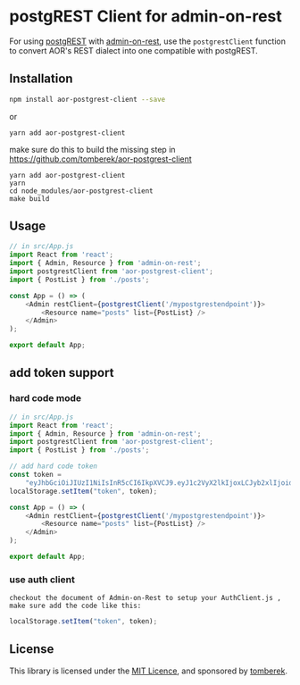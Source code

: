 # postgREST Client for admin-on-rest

For using [postgREST](https://github.com/begriffs/postgrest) with [admin-on-rest](https://github.com/marmelab/admin-on-rest), use the `postgrestClient` function to convert AOR's REST dialect into one compatible with postgREST.

## Installation

```sh
npm install aor-postgrest-client --save
```

or
```
yarn add aor-postgrest-client
```

make sure do this to build the missing step in https://github.com/tomberek/aor-postgrest-client
```
yarn add aor-postgrest-client
yarn
cd node_modules/aor-postgrest-client
make build
```

## Usage

```js
// in src/App.js
import React from 'react';
import { Admin, Resource } from 'admin-on-rest';
import postgrestClient from 'aor-postgrest-client';
import { PostList } from './posts';

const App = () => (
    <Admin restClient={postgrestClient('/mypostgrestendpoint')}>
        <Resource name="posts" list={PostList} />
    </Admin>
);

export default App;
```

## add token support

### hard code mode
```js
// in src/App.js
import React from 'react';
import { Admin, Resource } from 'admin-on-rest';
import postgrestClient from 'aor-postgrest-client';
import { PostList } from './posts';

// add hard code token
const token =
    "eyJhbGciOiJIUzI1NiIsInR5cCI6IkpXVCJ9.eyJ1c2VyX2lkIjoxLCJyb2xlIjoid2VidXNlciJ9.uSsS2cukBlM6QXe4Y0H90fsdkJSGcle9b7p_kMV1Ymk";
localStorage.setItem("token", token);

const App = () => (
    <Admin restClient={postgrestClient('/mypostgrestendpoint')}>
        <Resource name="posts" list={PostList} />
    </Admin>
);

export default App;
```

### use auth client
    checkout the document of Admin-on-Rest to setup your AuthClient.js , make sure add the code like this:
```js
localStorage.setItem("token", token);
```

## License

This library is licensed under the [MIT Licence](LICENSE), and sponsored by [tomberek](https://tomberek.info).
